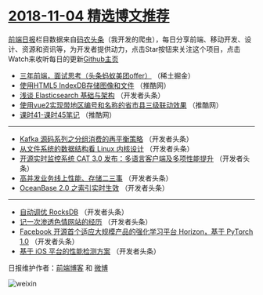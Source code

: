 # [2018-11-04 精选博文推荐](https://toutiao.qdkfweb.cn/date/2018/11/04)

[前端日报](https://qdkfweb.cn/c/news)栏目数据来自[码农头条](https://toutiao.qdkfweb.cn/)（我开发的爬虫），每日分享前端、移动开发、设计、资源和资讯等，为开发者提供动力，点击Star按钮来关注这个项目，点击Watch来收听每日的更新[Github主页](https://github.com/kujian/frontendDaily)
* [三年前端，面试思考（头条蚂蚁美团offer）](https://toutiao.qdkfweb.cn/90876.html) （稀土掘金）
* [使用HTML5 IndexDB存储图像和文件](https://toutiao.qdkfweb.cn/90872.html) （推酷网）
* [浅谈 Elasticsearch 基础与架构](https://toutiao.qdkfweb.cn/90883.html) （开发者头条）
* [使用vue2实现带地区编号和名称的省市县三级联动效果](https://toutiao.qdkfweb.cn/90870.html) （推酷网）
* [课时41-课时45笔记](https://toutiao.qdkfweb.cn/90871.html) （推酷网）

***
* [Kafka 源码系列之分组消费的再平衡策略](https://toutiao.qdkfweb.cn/90886.html) （开发者头条）
* [从文件系统的数据结构看 Linux 内核设计](https://toutiao.qdkfweb.cn/90887.html) （开发者头条）
* [开源实时监控系统 CAT 3.0 发布：多语言客户端及多项性能提升](https://toutiao.qdkfweb.cn/90878.html) （开发者头条）
* [高并发业务线上性能、存储二三事](https://toutiao.qdkfweb.cn/90879.html) （开发者头条）
* [OceanBase 2.0 之索引实时生效](https://toutiao.qdkfweb.cn/90880.html) （开发者头条）

***
* [自动调优 RocksDB](https://toutiao.qdkfweb.cn/90881.html) （开发者头条）
* [记一次渗透色情网站的经历](https://toutiao.qdkfweb.cn/90882.html) （开发者头条）
* [Facebook 开源首个适应大规模产品的强化学习平台 Horizon，基于 PyTorch 1.0](https://toutiao.qdkfweb.cn/90884.html) （开发者头条）
* [基于 iOS 平台的性能检测方案](https://toutiao.qdkfweb.cn/90885.html) （开发者头条）

日报维护作者：[前端博客](https://qdkfweb.cn/) 和 [微博](https://qdkfweb.cn/go/weibo)

![weixin](https://user-images.githubusercontent.com/3055447/38468989-651132ac-3b80-11e8-8e6b-15122322a9d7.png)